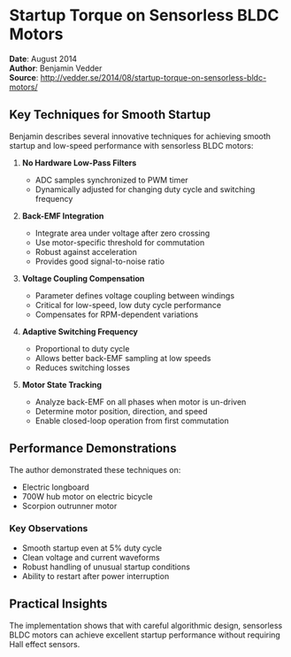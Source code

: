 # Startup Torque on Sensorless BLDC Motors

**Date**: August 2014  
**Author**: Benjamin Vedder  
**Source**: http://vedder.se/2014/08/startup-torque-on-sensorless-bldc-motors/

## Key Techniques for Smooth Startup

Benjamin describes several innovative techniques for achieving smooth startup and low-speed performance with sensorless BLDC motors:

1. **No Hardware Low-Pass Filters**
   - ADC samples synchronized to PWM timer
   - Dynamically adjusted for changing duty cycle and switching frequency

2. **Back-EMF Integration**
   - Integrate area under voltage after zero crossing
   - Use motor-specific threshold for commutation
   - Robust against acceleration
   - Provides good signal-to-noise ratio

3. **Voltage Coupling Compensation**
   - Parameter defines voltage coupling between windings
   - Critical for low-speed, low duty cycle performance
   - Compensates for RPM-dependent variations

4. **Adaptive Switching Frequency**
   - Proportional to duty cycle
   - Allows better back-EMF sampling at low speeds
   - Reduces switching losses

5. **Motor State Tracking**
   - Analyze back-EMF on all phases when motor is un-driven
   - Determine motor position, direction, and speed
   - Enable closed-loop operation from first commutation

## Performance Demonstrations

The author demonstrated these techniques on:
- Electric longboard
- 700W hub motor on electric bicycle
- Scorpion outrunner motor

### Key Observations
- Smooth startup even at 5% duty cycle
- Clean voltage and current waveforms
- Robust handling of unusual startup conditions
- Ability to restart after power interruption

## Practical Insights

The implementation shows that with careful algorithmic design, sensorless BLDC motors can achieve excellent startup performance without requiring Hall effect sensors.